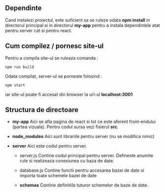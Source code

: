 ## Dependinte

Cand instalezi proiectul, este suficient sa se ruleze odata **npm install** in directorul principal
si in directorul **my-app** pentru a instala dependintele atat pentru server cat si pentru react.

## Cum compilez / pornesc site-ul

Pentru a compila site-ul se ruleaza comanda :
```
npm run build
```

Odata compilat, server-ul se porneste folosind :
```
npm start
```
iar site-ul poate fi accesat din browser la url-ul **localhost:3001**

## Structura de directoare

- **my-app**
  Aici se afla pagina de react si tot ce este aferent front-endului (partea vizuala). Pentru codul
  sursa vezi fisierul **src**.

- **node_modules**
  Aici sunt librariile pentru server (nu se modifica nimic)

- **server**
  Aici este codul pentru server.

  - server.js
    Contine codul principal pentru server. Defineste anumite rute si realizeaza conexiunea cu baza de date.

  - database.js
    Contine functii pentru accesarea bazei de date si importa toate schemele bazei de date

  - **schemas**
    Contine definitiile tuturor schemelor de baze de date.